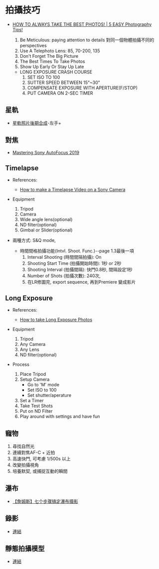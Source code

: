 
# 拍攝技巧

- [HOW TO ALWAYS TAKE THE BEST PHOTOS! | 5 EASY Photography Tips!](https://www.youtube.com/watch?v=7kQg-TEue98)
    1. Be Meticulous: paying attention to details
	對同一個物體拍攝不同的perspectives
	2. Use A Telephoto Lens: 85, 70-200, 135
	3. Don't Forget The Big Picture
	4. The Best Times To Take Photos
	5. Show Up Early Or Stay Up Late
	
	* LONG EXPOSURE CRASH COURSE
		1. SET ISO TO 100
		2. SUTTER SPEED BETWEEN 15"~30"
		3. COMPENSATE EXPOSURE WITH APERTURE(F/STOP)
		4. PUT CAMERA ON 2-SEC TIMER
	
	
## 星軌

- [星軌照片後期合成](https://www.youtube.com/watch?v=1yGroYUfVXM)-左手+

## 對焦

- [Mastering Sony AutoFocus 2019](https://www.youtube.com/watch?v=dRmX2q_DmZ4)

## Timelapse

* References:
	* [How to make a Timelapse Video on a Sony Camera](https://www.youtube.com/watch?v=gfLKqjqQYtM) 

* Equipment
	1. Tripod
	2. Camera
	3. Wide angle lens(optional)
	4. ND filter(optional)
	5. Gimbal or Slider(optional)

* 兩種方式: S&Q mode, 
	* 時間間格拍攝功能(Intvl. Shoot. Func.)--page 1.3最後一項
		1. Interval Shooting (時間間隔拍攝): On
		2. Shooting Start Time (拍攝開始時間): 1秒 or 2秒
		3. Shooting Interval (拍攝間隔): 快門0.8秒, 間隔設定1秒
		4. Number of Shots (拍攝次數): 240次,
		5. 在LR修圖完, export sequence, 再到Premiere 變成影片

## Long Exposure

* References:
	* [How to take Long Exposure Photos](https://www.youtube.com/watch?v=Bxzc7a9WaHs)

* Equipment
	1. Tripod
	2. Any Camera
	3. Any Lens
	4. ND filter(optional)
	
* Process
	1. Place Tripod
	2. Setup Camera
		* Go to 'M' mode
		* Set ISO to 100
		* Set shutter/aperature
	3. Set a Timer
	4. Take Test Shots
	5. Put on ND Filter
	6. Play around with settings and have fun

## 寵物
1. 尋找自然光
2. 連續對焦AF-C + 近拍
3. 高速快門, 可考慮 1/500s 以上
4. 改變拍攝視角
5. 培養默契, 或捕捉互動的瞬間

## 瀑布

- [【詹姆斯】七个步骤搞定瀑布摄影](https://www.youtube.com/watch?v=7Ju_daj0xcQ)


## 錄影

- [連結](video.md)

## 靜態拍攝模型

- [連結](model.md)
